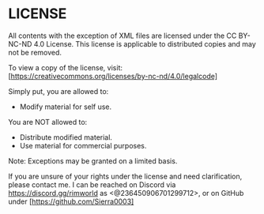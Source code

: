 # LICENSE

All contents with the exception of XML files are licensed under the CC BY-NC-ND 4.0 License. This license is applicable to distributed copies and may not be removed.

To view a copy of the license, visit:
[https://creativecommons.org/licenses/by-nc-nd/4.0/legalcode]


Simply put, you are allowed to:
- Modify material for self use.

You are NOT allowed to:
- Distribute modified material.
- Use material for commercial purposes.


Note: Exceptions may be granted on a limited basis.

If you are unsure of your rights under the license and need clarification, please contact me. I can be reached on Discord via https://discord.gg/rimworld as <@236450906701299712>, or on GitHub under [https://github.com/Sierra0003]
